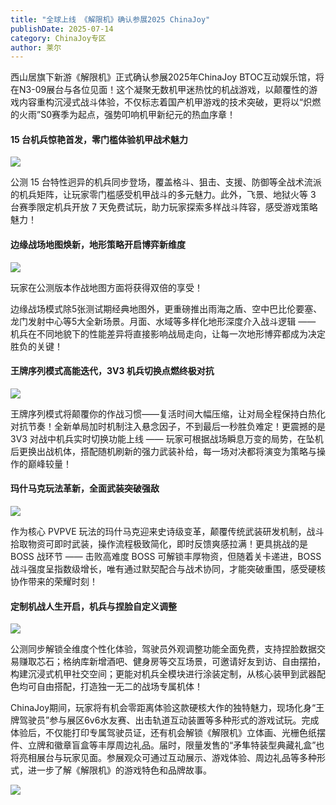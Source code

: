 ```yaml
---
title: "全球上线 《解限机》确认参展2025 ChinaJoy"
publishDate: 2025-07-14
category: ChinaJoy专区
author: 莱尔
---
```


西山居旗下新游《解限机》正式确认参展2025年ChinaJoy BTOC互动娱乐馆，将在N3-09展台与各位见面！这个凝聚无数机甲迷热忱的机战游戏，以颠覆性的游戏内容重构沉浸式战斗体验，不仅标志着国产机甲游戏的技术突破，更将以“炽燃的火雨”S0赛季为起点，强势叩响机甲新纪元的热血序章！

#### 15 台机兵惊艳首发，零门槛体验机甲战术魅力

![](https://ec-net-1251389766.cos.ap-shanghai.myqcloud.com/wp-content/uploads/2025/07/20250714112615242.png)

公测 15 台特性迥异的机兵同步登场，覆盖格斗、狙击、支援、防御等全战术流派的机兵矩阵，让玩家零门槛感受机甲战斗的多元魅力。此外，飞景、地狱火等 3 台赛季限定机兵开放 7 天免费试玩，助力玩家探索多样战斗阵容，感受游戏策略魅力！

#### 边缘战场地图焕新，地形策略开启博弈新维度

![](https://ec-net-1251389766.cos.ap-shanghai.myqcloud.com/wp-content/uploads/2025/07/20250714112617440.png)

玩家在公测版本作战地图方面将获得双倍的享受！

边缘战场模式除5张测试期经典地图外，更重磅推出雨海之盾、空中巴比伦要塞、龙门发射中心等5大全新场景。月面、水域等多样化地形深度介入战斗逻辑 —— 机兵在不同地貌下的性能差异将直接影响战局走向，让每一次地形博弈都成为决定胜负的关键！

#### 王牌序列模式高能迭代，3V3 机兵切换点燃终极对抗

![](https://ec-net-1251389766.cos.ap-shanghai.myqcloud.com/wp-content/uploads/2025/07/20250714112621606.png)

王牌序列模式将颠覆你的作战习惯——复活时间大幅压缩，让对局全程保持白热化对抗节奏！全新单局加时机制注入悬念因子，不到最后一秒胜负难定！更震撼的是 3V3 对战中机兵实时切换功能上线 —— 玩家可根据战场瞬息万变的局势，在坠机后更换出战机体，搭配随机刷新的强力武装补给，每一场对决都将演变为策略与操作的巅峰较量！

#### 玛什马克玩法革新，全面武装突破强敌 

![](https://ec-net-1251389766.cos.ap-shanghai.myqcloud.com/wp-content/uploads/2025/07/20250714112624701.png)

作为核心 PVPVE 玩法的玛什马克迎来史诗级变革，颠覆传统武装研发机制，战斗拾取物资可即时武装，操作流程极致简化，即时反馈爽感拉满！更具挑战的是 BOSS 战环节 —— 击败高难度 BOSS 可解锁丰厚物资，但随着关卡递进，BOSS 战斗强度呈指数级增长，唯有通过默契配合与战术协同，才能突破重围，感受硬核协作带来的荣耀时刻！

#### 定制机战人生开启，机兵与捏脸自定义调整

![](https://ec-net-1251389766.cos.ap-shanghai.myqcloud.com/wp-content/uploads/2025/07/20250714112627490.png)

公测同步解锁全维度个性化体验，驾驶员外观调整功能全面免费，支持捏脸数据交易赚取芯石；格纳库新增酒吧、健身房等交互场景，可邀请好友到访、自由摆拍，构建沉浸式机甲社交空间；更能对机兵全模块进行涂装定制，从核心装甲到武器配色均可自由搭配，打造独一无二的战场专属机体！

ChinaJoy期间，玩家将有机会零距离体验这款硬核大作的独特魅力，现场化身“王牌驾驶员”参与展区6v6水友赛、出击轨道互动装置等多种形式的游戏试玩。完成体验后，不仅能打印专属驾驶员证，还有机会解锁《解限机》立体画、光栅色纸摆件、立牌和徽章盲盒等丰厚周边礼品。届时，限量发售的“矛隼特装型典藏礼盒”也将亮相展台与玩家见面。参展观众可通过互动展示、游戏体验、周边礼品等多种形式，进一步了解《解限机》的游戏特色和品牌故事。

![](https://ec-net-1251389766.cos.ap-shanghai.myqcloud.com/wp-content/uploads/2025/07/20250714112630515.png)
